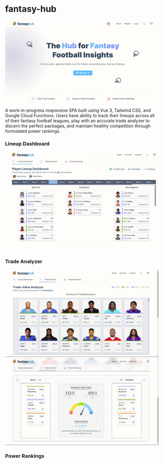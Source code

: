 # fantasy-hub
![Hero](docs/imgs/hero.png)
A work-in-progress responsive SPA built using Vue 3, Tailwind CSS, and Google Cloud Functions. Users have ability to track their lineups across all of their fantasy football leagues, play with an accurate trade analyzer to discern the perfect packages, and maintain healthy competition through formulated power rankings.
### Lineup Dashboard
![Dashboard](docs/imgs/dashboard.png)
### Trade Analyzer
![Trade Analyzer Top](docs/imgs/trade-analyzer-top.png)
![Trade Analyzer Top](docs/imgs/trade-analyzer-bottom.png)
### Power Rankings
